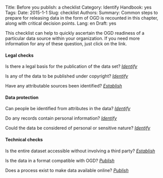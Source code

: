 Title: Before you publish: a checklist
Category: Identify
Handbook: yes
Tags:
Date: 2015-1-1
Slug: checklist
Authors:
Summary: Common steps to prepare for releasing data in the form of OGD is recounted in this chapter, along with critical decision points.
Lang: en
Draft: yes


This checklist can help to quickly ascertain the OGD readiness of a particular data source within your organization. If you need more information for any of these question, just click on the link.

#### Legal checks

<checkbox> Is there a legal basis for the publication of the data set? *[Identify](/identify/criteria)*

<checkbox> Is any of the data to be published under copyright? *[Identify](/identify/criteria)*

<checkbox> Have any attributable sources been identified? *[Establish](/establish/frameworks)*

#### Data protection

<checkbox> Can people be identified from attributes in the data? *[Identify](/identify/criteria)*

<checkbox> Do any records contain personal information? *[Identify](/identify/criteria)*

<checkbox> Could the data be considered of personal or sensitive nature? *[Identify](/identify/criteria)*

#### Technical checks

<checkbox> Is the entire dataset accessible without involving a third party? *[Establish](/establish/attribution)*

<checkbox> Is the data in a format compatible with OGD? *[Publish](/publish/prepare)*

<checkbox> Does a process exist to make data available online? *[Publish](/publish/hosting)*
